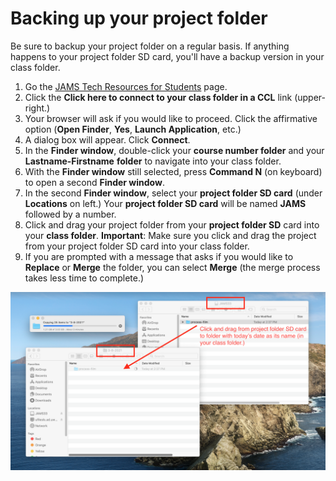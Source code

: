 # Backing up your project folder

Be sure to backup your project folder on a regular basis. If anything happens to your project folder SD card, you'll have a backup version in your class folder. 

1. Go the [JAMS Tech Resources for Students](http://uwm.edu/journalism-advertising-media-studies/student-resources/tech-resources/) page. 
2. Click the **Click here to connect to your class folder in a CCL** link \(upper-right.\)
3. Your browser will ask if you would like to proceed. Click the affirmative option \(**Open Finder**, **Yes**, **Launch Application**, etc.\)
4. A dialog box will appear. Click **Connect**. 
5. In the **Finder window**, double-click your **course number folder** and your **Lastname-Firstname** **folder** to navigate into your class folder. 
6. With the **Finder window** still selected, press **Command N** \(on keyboard\) to open a second **Finder window**.
7. In the second **Finder window**, select your **project folder SD card** \(under **Locations** on left.\) Your **project folder SD card** will be named **JAMS** followed by a number. 
8. Click and drag your project folder from your **project folder SD** card into your **class folder**. **Important**: Make sure you click and drag the project from your project folder SD card into your class folder.
9. If you are prompted with a message that asks if you would like to **Replace** or **Merge** the folder, you can select **Merge** \(the merge process takes less time to complete.\) 

![](../.gitbook/assets/backing-up-project-folder-to-class-folder.png)



